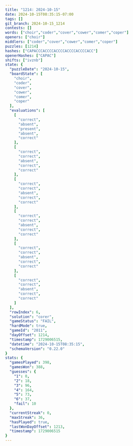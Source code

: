 ```yaml
---
title: "1214: 2024-10-15"
date: 2024-10-15T08:35:15-07:00
tags: []
git_branch: 2024-10-15_1214
contests: []
words: ["choir","coder","cover","cower","comer","coper"]
openers: ["choir"]
middlers: ["coder","cover","cower","comer","coper"]
puzzles: [1214]
hashes: ["CAPACCCACCCCACCCCACCCCACCCCACC"]
openerHashes: ["CAPAC"]
shifts: ["ivznb"]
state: {
  "puzzleDate": "2024-10-15",
  "boardState": [
    "choir",
    "coder",
    "cover",
    "cower",
    "comer",
    "coper"
  ],
  "evaluations": [
    [
      "correct",
      "absent",
      "present",
      "absent",
      "correct"
    ],
    [
      "correct",
      "correct",
      "absent",
      "correct",
      "correct"
    ],
    [
      "correct",
      "correct",
      "absent",
      "correct",
      "correct"
    ],
    [
      "correct",
      "correct",
      "absent",
      "correct",
      "correct"
    ],
    [
      "correct",
      "correct",
      "absent",
      "correct",
      "correct"
    ],
    [
      "correct",
      "correct",
      "absent",
      "correct",
      "correct"
    ]
  ],
  "rowIndex": 6,
  "solution": "corer",
  "gameStatus": "FAIL",
  "hardMode": true,
  "gameId": "2011",
  "dayOffset": 1214,
  "timestamp": 1729006515,
  "datetime": "2024-10-15T08:35:15",
  "schemaVersion": "0.22.0"
}
stats: {
  "gamesPlayed": 398,
  "gamesWon": 388,
  "guesses": {
    "1": 0,
    "2": 18,
    "3": 96,
    "4": 164,
    "5": 73,
    "6": 37,
    "fail": 10
  },
  "currentStreak": 0,
  "maxStreak": 36,
  "hasPlayed": true,
  "lastWonDayOffset": 1213,
  "timestamp": 1729006515
}
---
```

<!-- more -->
